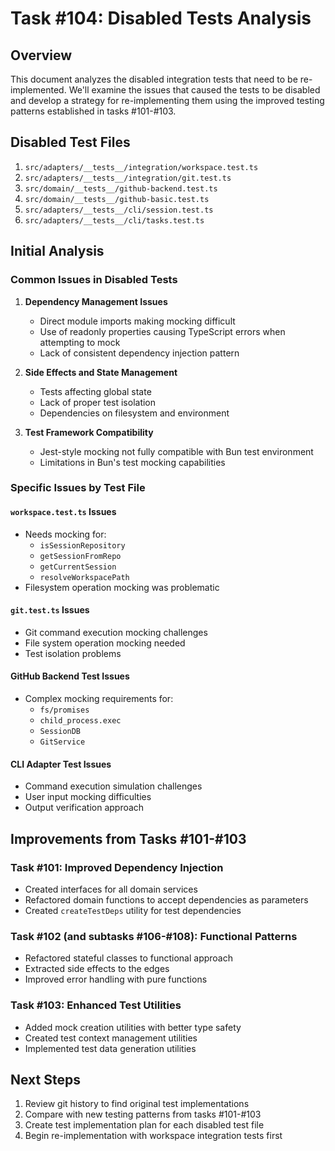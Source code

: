 # Task #104: Disabled Tests Analysis

## Overview

This document analyzes the disabled integration tests that need to be re-implemented. We'll examine the issues that caused the tests to be disabled and develop a strategy for re-implementing them using the improved testing patterns established in tasks #101-#103.

## Disabled Test Files

1. `src/adapters/__tests__/integration/workspace.test.ts`
2. `src/adapters/__tests__/integration/git.test.ts`
3. `src/domain/__tests__/github-backend.test.ts`
4. `src/domain/__tests__/github-basic.test.ts`
5. `src/adapters/__tests__/cli/session.test.ts`
6. `src/adapters/__tests__/cli/tasks.test.ts`

## Initial Analysis

### Common Issues in Disabled Tests

1. **Dependency Management Issues**

   - Direct module imports making mocking difficult
   - Use of readonly properties causing TypeScript errors when attempting to mock
   - Lack of consistent dependency injection pattern

2. **Side Effects and State Management**

   - Tests affecting global state
   - Lack of proper test isolation
   - Dependencies on filesystem and environment

3. **Test Framework Compatibility**
   - Jest-style mocking not fully compatible with Bun test environment
   - Limitations in Bun's test mocking capabilities

### Specific Issues by Test File

#### `workspace.test.ts` Issues

- Needs mocking for:
  - `isSessionRepository`
  - `getSessionFromRepo`
  - `getCurrentSession`
  - `resolveWorkspacePath`
- Filesystem operation mocking was problematic

#### `git.test.ts` Issues

- Git command execution mocking challenges
- File system operation mocking needed
- Test isolation problems

#### GitHub Backend Test Issues

- Complex mocking requirements for:
  - `fs/promises`
  - `child_process.exec`
  - `SessionDB`
  - `GitService`

#### CLI Adapter Test Issues

- Command execution simulation challenges
- User input mocking difficulties
- Output verification approach

## Improvements from Tasks #101-#103

### Task #101: Improved Dependency Injection

- Created interfaces for all domain services
- Refactored domain functions to accept dependencies as parameters
- Created `createTestDeps` utility for test dependencies

### Task #102 (and subtasks #106-#108): Functional Patterns

- Refactored stateful classes to functional approach
- Extracted side effects to the edges
- Improved error handling with pure functions

### Task #103: Enhanced Test Utilities

- Added mock creation utilities with better type safety
- Created test context management utilities
- Implemented test data generation utilities

## Next Steps

1. Review git history to find original test implementations
2. Compare with new testing patterns from tasks #101-#103
3. Create test implementation plan for each disabled test file
4. Begin re-implementation with workspace integration tests first

